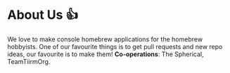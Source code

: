 # About Us 👍
We love to make console homebrew applications for the homebrew hobbyists. One of our favourite things is to get pull requests and new repo ideas, our favourite is to make them! **Co-operations**: The Spherical, TeamTiirmOrg.
